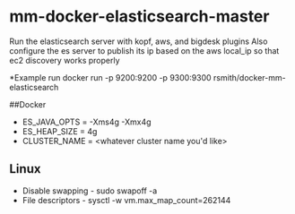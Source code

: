 # mm-docker-elasticsearch-master
Run the elasticsearch server with kopf, aws, and bigdesk plugins
Also configure the es server to publish its ip based on the aws local_ip so that ec2 discovery works properly

*Example run
docker run -p 9200:9200 -p 9300:9300 rsmith/docker-mm-elasticsearch

##Docker 
* ES_JAVA_OPTS = -Xms4g -Xmx4g
* ES_HEAP_SIZE = 4g
* CLUSTER_NAME = <whatever cluster name you'd like>


## Linux
* Disable swapping - sudo swapoff -a
* File descriptors - sysctl -w vm.max_map_count=262144


